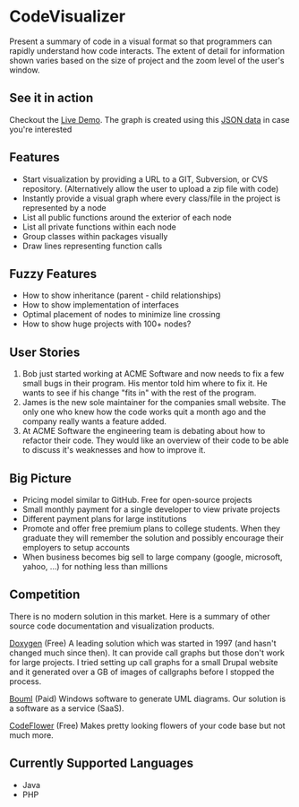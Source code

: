 CodeVisualizer
==============
Present a summary of code in a visual format
so that programmers can rapidly understand how code interacts.
The extent of detail for information shown varies based on the size of project and the zoom level of the user's window.

See it in action
----------------
Checkout the [Live Demo](http://thomashansen.me/CodeVisualizer/).
The graph is created using this [JSON data](http://thomashansen.me/CodeVisualizer/data/HyPeerWeb.js) in case you're interested

Features
--------
* Start visualization by providing a URL to a GIT, Subversion, or CVS repository.
(Alternatively allow the user to upload a zip file with code)
* Instantly provide a visual graph where every class/file in the project is represented by a node
* List all public functions around the exterior of each node
* List all private functions within each node
* Group classes within packages visually
* Draw lines representing function calls

Fuzzy Features
--------------
* How to show inheritance (parent - child relationships)
* How to show implementation of interfaces
* Optimal placement of nodes to minimize line crossing
* How to show huge projects with 100+ nodes?

User Stories
------------
1. Bob just started working at ACME Software and now needs to fix a few small bugs in their program.
His mentor told him where to fix it. He wants to see if his change "fits in" with the rest of the program.
2. James is the new sole maintainer for the companies small website.
The only one who knew how the code works quit a month ago and the company really wants a feature added.
3. At ACME Software the engineering team is debating about how to refactor their code. 
They would like an overview of their code to be able to discuss it's weaknesses and how to improve it.

Big Picture
-----------
* Pricing model similar to GitHub. Free for open-source projects
* Small monthly payment for a single developer to view private projects
* Different payment plans for large institutions
* Promote and offer free premium plans to college students.
When they graduate they will remember the solution and possibly encourage their employers to setup accounts
* When business becomes big sell to large company (google, microsoft, yahoo, ...) for nothing less than millions

Competition
-----------
There is no modern solution in this market. Here is a summary of other source code documentation and visualization products.

[Doxygen](http://www.stack.nl/~dimitri/doxygen/) (Free) A leading solution which was started in 1997 (and hasn't changed much since then).
It can provide call graphs but those don't work for large projects.
I tried setting up call graphs for a small Drupal website and it generated over a GB of images of callgraphs before I stopped the process.

[Bouml](http://www.bouml.fr/) (Paid) Windows software to generate UML diagrams. Our solution is a software as a service (SaaS).

[CodeFlower](http://redotheweb.com/CodeFlower/) (Free) Makes pretty looking flowers of your code base but not much more.

Currently Supported Languages
-------------------
* Java
* PHP
